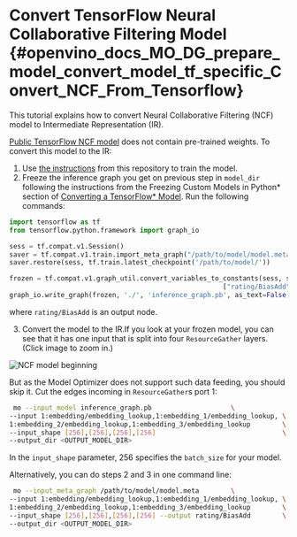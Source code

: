 # Convert TensorFlow Neural Collaborative Filtering Model {#openvino_docs_MO_DG_prepare_model_convert_model_tf_specific_Convert_NCF_From_Tensorflow}

This tutorial explains how to convert Neural Collaborative Filtering (NCF) model to Intermediate Representation (IR).

[Public TensorFlow NCF model](https://github.com/tensorflow/models/tree/master/official/recommendation) does not contain pre-trained weights. To convert this model to the IR:
 1. Use [the instructions](https://github.com/tensorflow/models/tree/master/official/recommendation#train-and-evaluate-model) from this repository to train the model.
 2. Freeze the inference graph you get on previous step in `model_dir` following
the instructions from the Freezing Custom Models in Python* section of
[Converting a TensorFlow* Model](../Convert_Model_From_TensorFlow.md).
Run the following commands:
```python
import tensorflow as tf
from tensorflow.python.framework import graph_io

sess = tf.compat.v1.Session()
saver = tf.compat.v1.train.import_meta_graph("/path/to/model/model.meta")
saver.restore(sess, tf.train.latest_checkpoint('/path/to/model/'))

frozen = tf.compat.v1.graph_util.convert_variables_to_constants(sess, sess.graph_def, \
                                                      ["rating/BiasAdd"])
graph_io.write_graph(frozen, './', 'inference_graph.pb', as_text=False)
```
where `rating/BiasAdd` is an output node.

 3. Convert the model to the IR.If you look at your frozen model, you can see that
it has one input that is split into four `ResourceGather` layers. (Click image to zoom in.)

![NCF model beginning](../../../img/NCF_start.png)

 But as the Model Optimizer does not support such data feeding, you should skip it. Cut
the edges incoming in `ResourceGather`s port 1:
```sh
 mo --input_model inference_graph.pb                    \
--input 1:embedding/embedding_lookup,1:embedding_1/embedding_lookup, \
1:embedding_2/embedding_lookup,1:embedding_3/embedding_lookup        \
--input_shape [256],[256],[256],[256]                                \
--output_dir <OUTPUT_MODEL_DIR>
```
In the `input_shape` parameter, 256 specifies the `batch_size` for your model.

Alternatively, you can do steps 2 and 3 in one command line:
```sh
 mo --input_meta_graph /path/to/model/model.meta        \
--input 1:embedding/embedding_lookup,1:embedding_1/embedding_lookup, \
1:embedding_2/embedding_lookup,1:embedding_3/embedding_lookup        \
--input_shape [256],[256],[256],[256] --output rating/BiasAdd        \
--output_dir <OUTPUT_MODEL_DIR>
```

